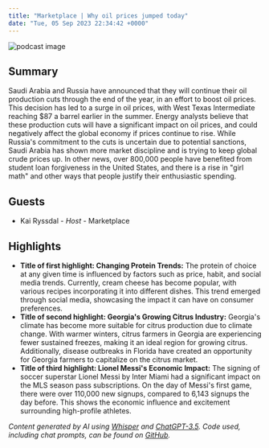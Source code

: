 ```yaml
---
title: "Marketplace | Why oil prices jumped today"
date: "Tue, 05 Sep 2023 22:34:42 +0000"
---
```


![podcast image](https://www.marketplace.org/wp-content/uploads/2019/05/MP_show-1.png)

## Summary

Saudi Arabia and Russia have announced that they will continue their oil production cuts through the end of the year, in an effort to boost oil prices. This decision has led to a surge in oil prices, with West Texas Intermediate reaching $87 a barrel earlier in the summer. Energy analysts believe that these production cuts will have a significant impact on oil prices, and could negatively affect the global economy if prices continue to rise. While Russia's commitment to the cuts is uncertain due to potential sanctions, Saudi Arabia has shown more market discipline and is trying to keep global crude prices up. In other news, over 800,000 people have benefited from student loan forgiveness in the United States, and there is a rise in "girl math" and other ways that people justify their enthusiastic spending.

## Guests

- Kai Ryssdal - _Host_ - Marketplace

## Highlights

- **Title of first highlight: Changing Protein Trends:** The protein of choice at any given time is influenced by factors such as price, habit, and social media trends. Currently, cream cheese has become popular, with various recipes incorporating it into different dishes. This trend emerged through social media, showcasing the impact it can have on consumer preferences.
- **Title of second highlight: Georgia's Growing Citrus Industry:** Georgia's climate has become more suitable for citrus production due to climate change. With warmer winters, citrus farmers in Georgia are experiencing fewer sustained freezes, making it an ideal region for growing citrus. Additionally, disease outbreaks in Florida have created an opportunity for Georgia farmers to capitalize on the citrus market.
- **Title of third highlight: Lionel Messi's Economic Impact:** The signing of soccer superstar Lionel Messi by Inter Miami had a significant impact on the MLS season pass subscriptions. On the day of Messi's first game, there were over 110,000 new signups, compared to 6,143 signups the day before. This shows the economic influence and excitement surrounding high-profile athletes.

_Content generated by AI using [Whisper](https://openai.com/research/whisper) and [ChatGPT-3.5](https://openai.com/blog/chatgpt). Code used, including chat prompts, can be found on [GitHub](https://github.com/dustinbrownman/podcast-parser/blob/main/app/functions.py)._
